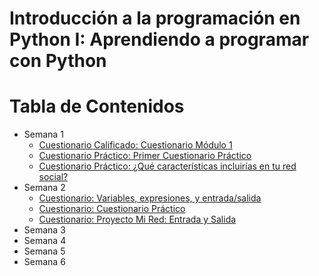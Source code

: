 # Introducción a la programación en Python I: Aprendiendo a programar con Python


Tabla de Contenidos
===================
<!--ts-->
  * Semana 1
    * [Cuestionario Calificado: Cuestionario Módulo 1](semana-1/cuestionario-modulo-1.md)
    * [Cuestionario Práctico: Primer Cuestionario Práctico](semana-1/primer-cuestionario-practico.md)
    * [Cuestionario Práctico: ¿Qué características incluirías en tu red social?](semana-1/cuestionario-practico.md)
  * Semana 2
    * [Cuestionario: Variables, expresiones, y entrada/salida](semana-2/cuestionario-calificado.md)
    * [Cuestionario: Cuestionario Práctico](semana-2/cuestionario-practico.md)
    * [Cuestionario: Proyecto Mi Red: Entrada y Salida](semana-2/proyecto-mi-red-entrada-y-salida.md)
  * Semana 3
  * Semana 4
  * Semana 5
  * Semana 6
<!--te-->